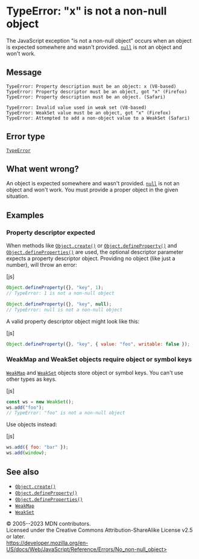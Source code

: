 TypeError: \"x\" is not a non-null object
=========================================

 
The JavaScript exception \"is not a non-null object\" occurs when an
object is expected somewhere and wasn\'t provided.
[`null`](../operators/null) is not an object and won\'t work.


 
Message
-------

 
```text
TypeError: Property description must be an object: x (V8-based)
TypeError: Property descriptor must be an object, got "x" (Firefox)
TypeError: Property description must be an object. (Safari)

TypeError: Invalid value used in weak set (V8-based)
TypeError: WeakSet value must be an object, got "x" (Firefox)
TypeError: Attempted to add a non-object value to a WeakSet (Safari)
```



 
Error type 
----------

 
[`TypeError`](../global_objects/typeerror)



 
What went wrong? 
----------------

 
An object is expected somewhere and wasn\'t provided.
[`null`](../operators/null) is not an object and won\'t work. You must
provide a proper object in the given situation.



 
Examples
--------


 
### Property descriptor expected 

 
When methods like [`Object.create()`](../global_objects/object/create)
or [`Object.defineProperty()`](../global_objects/object/defineproperty)
and
[`Object.defineProperties()`](../global_objects/object/defineproperties)
are used, the optional descriptor parameter expects a property
descriptor object. Providing no object (like just a number), will throw
an error:

 
 
[js]


```js
Object.defineProperty({}, "key", 1);
// TypeError: 1 is not a non-null object

Object.defineProperty({}, "key", null);
// TypeError: null is not a non-null object
```


A valid property descriptor object might look like this:

 
 
[js]


```js
Object.defineProperty({}, "key", { value: "foo", writable: false });
```




 
### WeakMap and WeakSet objects require object or symbol keys 

 
[`WeakMap`](../global_objects/weakmap) and
[`WeakSet`](../global_objects/weakset) objects store object or symbol
keys. You can\'t use other types as keys.

 
 
[js]


```js
const ws = new WeakSet();
ws.add("foo");
// TypeError: "foo" is not a non-null object
```


Use objects instead:

 
 
[js]


```js
ws.add({ foo: "bar" });
ws.add(window);
```




 
See also 
--------

 
-   [`Object.create()`](../global_objects/object/create)
-   [`Object.defineProperty()`](../global_objects/object/defineproperty)
-   [`Object.defineProperties()`](../global_objects/object/defineproperties)
-   [`WeakMap`](../global_objects/weakmap)
-   [`WeakSet`](../global_objects/weakset)



 
© 2005--2023 MDN contributors.\
Licensed under the Creative Commons Attribution-ShareAlike License v2.5
or later.\
https://developer.mozilla.org/en-US/docs/Web/JavaScript/Reference/Errors/No_non-null_object>

